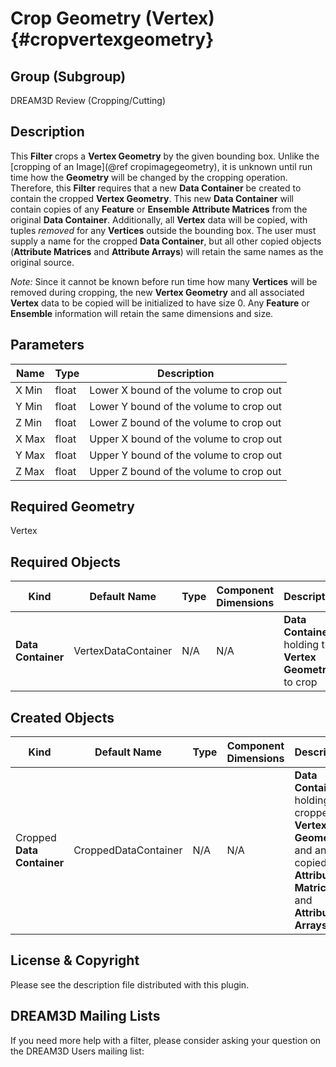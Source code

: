 Crop Geometry (Vertex) {#cropvertexgeometry}
=============

## Group (Subgroup) ##

DREAM3D Review (Cropping/Cutting)

## Description ##

This **Filter** crops a **Vertex Geometry** by the given bounding box.  Unlike the [cropping of an Image](@ref cropimagegeometry), it is unknown until run time how the **Geometry** will be changed by the cropping operation.  Therefore, this **Filter** requires that a new **Data Container** be created to contain the cropped **Vertex Geometry**.  This new **Data Container** will contain copies of any **Feature** or **Ensemble** **Attribute Matrices** from the original **Data Container**.  Additionally, all **Vertex** data will be copied, with tuples _removed_ for any **Vertices** outside the bounding box.  The user must supply a name for the cropped **Data Container**, but all other copied objects (**Attribute Matrices** and **Attribute Arrays**) will retain the same names as the original source.

_Note:_ Since it cannot be known before run time how many **Vertices** will be removed during cropping, the new **Vertex Geometry** and all associated **Vertex** data to be copied will be initialized to have size 0.  Any **Feature** or **Ensemble** information will retain the same dimensions and size.     

## Parameters ##

| Name | Type | Description |
|------|------|-------------|
| X Min | float | Lower X bound of the volume to crop out |
| Y Min | float | Lower Y bound of the volume to crop out |
| Z Min | float | Lower Z bound of the volume to crop out |
| X Max | float | Upper X bound of the volume to crop out |
| Y Max | float | Upper Y bound of the volume to crop out |
| Z Max | float | Upper Z bound of the volume to crop out |

## Required Geometry ###

Vertex

## Required Objects ##

| Kind | Default Name | Type | Component Dimensions | Description |
|------|--------------|------|----------------------|-------------|
| **Data Container** | VertexDataContainer | N/A | N/A | **Data Container** holding the **Vertex Geometry** to crop |

## Created Objects ##

| Kind | Default Name | Type | Component Dimensions | Description |
|------|--------------|------|----------------------|-------------|
| Cropped **Data Container** | CroppedDataContainer | N/A | N/A | **Data Container** holding the cropped **Vertex Geometry** and any copied **Attribute Matrices** and **Attribute Arrays** |

## License & Copyright ##

Please see the description file distributed with this plugin.

## DREAM3D Mailing Lists ##

If you need more help with a filter, please consider asking your question on the DREAM3D Users mailing list:
